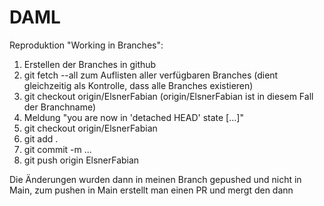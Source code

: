 # DAML
Reproduktion "Working in Branches":
1. Erstellen der Branches in github
2. git fetch --all zum Auflisten aller verfügbaren Branches (dient gleichzeitig als Kontrolle, dass alle Branches existieren)
3. git checkout origin/ElsnerFabian (origin/ElsnerFabian ist in diesem Fall der Branchname)
4. Meldung "you are now in 'detached HEAD' state [...]"
5. git checkout origin/ElsnerFabian
6. git add .
7. git commit -m ...
8. git push origin ElsnerFabian

Die Änderungen wurden dann in meinen Branch gepushed und nicht in Main, zum pushen in Main erstellt man einen PR und mergt den dann
